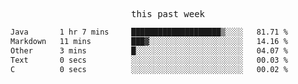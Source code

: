 

<p align="center"><samp>this past week</samp></p>
<!--START_SECTION:waka-->

```txt
Java       1 hr 7 mins     ████████████████████▒░░░░   81.71 %
Markdown   11 mins         ███▓░░░░░░░░░░░░░░░░░░░░░   14.16 %
Other      3 mins          █░░░░░░░░░░░░░░░░░░░░░░░░   04.07 %
Text       0 secs          ░░░░░░░░░░░░░░░░░░░░░░░░░   00.03 %
C          0 secs          ░░░░░░░░░░░░░░░░░░░░░░░░░   00.02 %
```

<!--END_SECTION:waka-->


